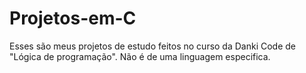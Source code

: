 # Projetos-em-C
Esses são meus projetos de estudo feitos no curso da Danki Code de "Lógica de programação". Não é de uma linguagem especifica.
